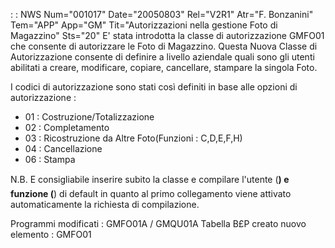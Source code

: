 :  : NWS Num="001017" Date="20050803" Rel="V2R1" Atr="F. Bonzanini" Tem="APP" App="GM" Tit="Autorizzazioni nella gestione Foto di Magazzino" Sts="20"
E' stata introdotta la classe di autorizzazione GMFO01 che consente di autorizzare le Foto di Magazzino.
Questa Nuova Classe di Autorizzazione consente di definire a livello aziendale quali sono gli utenti abilitati a creare, modificare, copiare, cancellare, stampare la singola Foto.

I codici di autorizzazione sono stati così definiti in base alle opzioni di autorizzazione : 
- 01 :   Costruzione/Totalizzazione
- 02 :   Completamento
- 03 :   Ricostruzione da Altre Foto(Funzioni :  C,D,E,F,H)
- 04 :   Cancellazione
- 06 :   Stampa

N.B. E consigliabile inserire subito la classe e compilare l'utente (**) e funzione (**) di default in quanto al primo collegamento viene attivato automaticamente la richiesta di compilazione.

Programmi modificati :  GMFO01A / GMQU01A
Tabella B£P creato nuovo elemento :  GMFO01
